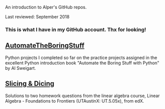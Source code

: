 An introduction to Alper\'s GitHub repos.

Last reviewed: September 2018

### This is what I have in my GitHub account. Thx for looking!

## [AutomateTheBoringStuff](https://github.com/apaksoy/automatetheboringstuff)

Python projects I completed so far on the practice projects assigned in the excellent Python introduction book "Automate the Boring Stuff with Python" by Al Sweigart.

## [Slicing & Dicing](https://github.com/apaksoy/slicing-dicing)

Solutions to two homework questions from the linear algebra course, Linear Algebra - Foundations to Frontiers (UTAustinX: UT.5.05x), from edX.
